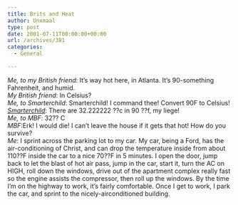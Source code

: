 ```yaml
---
title: Brits and Heat
author: Unxmaal
type: post
date: 2001-07-11T00:00:00+00:00
url: /archives/381
categories:
  - General

---
```

_Me, to my British friend_: It&#8217;s way hot here, in Atlanta. It&#8217;s 90-something Fahrenheit, and humid.  
_My British friend_: In Celsius?  
_Me, to Smarterchild_: Smarterchild! I command thee! Convert 90F to Celsius!  
_[Smarterchild][1]_: There are 32.222222 ??c in 90 ??f, my liege!  
_Me, to MBF_: 32?? C  
_MBF_:Erk! I would die! I can&#8217;t leave the house if it gets that hot! How do you survive?  
_Me_: I sprint across the parking lot to my car. My car, being a Ford, has the air-conditioning of Christ, and can drop the temperature inside from about 110??F inside the car to a nice 70??F in 5 minutes. I open the door, jump back to let the blast of hot air pass, jump in the car, start it, turn the AC on HIGH, roll down the windows, drive out of the apartment complex really fast so the engine assists the compressor, then roll up the windows. By the time I&#8217;m on the highway to work, it&#8217;s fairly comfortable. Once I get to work, I park the car, and sprint to the nicely-airconditioned building.

 [1]: aim:goim?screenname=smarterchild&message=hello "Ok, it didn't say the 'My Liege', but that's ok."